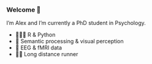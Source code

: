### Welcome 👋

I’m Alex and I’m currently a PhD student in Psychology.

- 🧑🏻‍💻 R & Python
- 🔬 Semantic processing & visual perception
- 🧠 EEG & fMRI data
- 🏃🏻 Long distance runner
